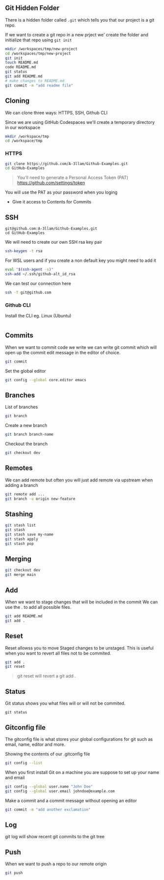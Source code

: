 ## Git Hidden Folder

There is a hidden folder called `.git` which tells you that our project is a git repo.

If we want to create a git repo in a new prject we' create the folder and initialize that repo using `git init`

```sh
mkdir /workspaces/tmp/new-project
cd /workspaces/tmp/new-project
git init
touch README.md
code README.md
git status
git add README.md
# make changes to README.md
git commit -m "add readme file"
```

## Cloning

We can clone three ways: HTTPS, SSH, Github CLI

Since we are using GitHub Codespaces we'll create a temporary directory in our workspace

```sh
mkdir /workspace/tmp
cd /workspace/tmp
```

### HTTPS

```sh
git clone https://github.com/A-3llam/Github-Examples.git
cd GitHub-Examples
```

> You'll need to generate a Personal Access Token (PAT)
https://github.com/settings/token

You will use the PAT as your password when you loging

- Give it access to Contents for Commits

## SSH

```ssh
git@github.com:A-3llam/Github-Examples.git
cd GitHub-Examples
```

We will need to create our own SSH rsa key pair

```sh
ssh-keygen -t rsa
```

For WSL users and if you create a non default key you might need to add it

```sh
eval "$(ssh-agent -s)"
ssh-add ~/.ssh/github-alt_id_rsa
```

We can test our connection here
```sh
ssh -T git@github.com
```

### Github CLI

Install the CLI
eg. Linux (Ubuntu)
```

```

## Commits

When we want to commit code we write we can write git commit which will open up the commit edit message in the editor of choice.

```sh
git commit
```

Set the global editor
```sh
git config --global core.editor emacs
```

## Branches

List of branches
```sh
git branch
```

Create a new branch
```sh
git branch branch-name
```

Checkout the branch
```sh
git checkout dev
```

## Remotes

We can add remote but often you will just add remote via upstream when adding a branch

```sh
git remote add ...
git branch -u origin new-feature
```

## Stashing

```sh
git stash list
git stash
git stash save my-name
git stash apply
git stash pop
```

## Merging

```sh
git checkout dev
git merge main
```

## Add

When we want to stage changes that will be included in the commit
We can use the . to add all possible files.

```sh
git add README.md
git add .
```

## Reset

Reset allowss you to move Staged changes to be unstaged.
This is useful when you want to revert all files not to be commited.

```sh
git add .
git reset
```

> git reset will revert a git add .

## Status

Git status shows you what files will or will not be commited.

```
git status
```

## Gitconfig file

The gitconfig file is what stores your global configurations for git such as email, name, editor and more.

Showing the contents of our .gitconfig file
```sh
git config --list
```

When you first install Git on a machine you are suppose to set up your name and email

```sh
git config --global user.name "John Doe"
git config --global user.email johndoe@example.com
```

Make a commit and a commit message without opening an editor
```sh
git commit -m "add another exclamation"
```

## Log

git log will show recent git commits to the git tree

## Push

When we want to push a repo to our remote origin

```sh
git push
```